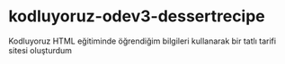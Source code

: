 # kodluyoruz-odev3-dessertrecipe
Kodluyoruz HTML eğitiminde öğrendiğim bilgileri kullanarak bir tatlı tarifi sitesi oluşturdum
